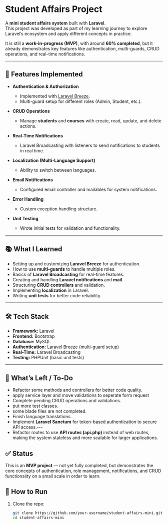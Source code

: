# Student Affairs Project

A **mini student affairs system** built with **Laravel**.  
This project was developed as part of my learning journey to explore Laravel’s ecosystem and apply different concepts in practice.  

It is still a **work-in-progress (MVP)**, with around **60% completed**, but it already demonstrates key features like authentication, multi-guards, CRUD operations, and real-time notifications.

---

## 🚀 Features Implemented

- **Authentication & Authorization**
  - Implemented with [Laravel Breeze](https://laravel.com/docs/starter-kits#breeze).
  - Multi-guard setup for different roles (Admin, Student, etc.).

- **CRUD Operations**
  - Manage **students** and **courses** with create, read, update, and delete actions.

- **Real-Time Notifications**
  - Laravel Broadcasting with listeners to send notifications to students in real time.

- **Localization (Multi-Language Support)**
  - Ability to switch between languages.

- **Email Notifications**
  - Configured email controller and mailables for system notifications.

- **Error Handling**
  - Custom exception handling structure.

- **Unit Testing**
  - Wrote initial tests for validation and functionality.

---

## 📚 What I Learned

- Setting up and customizing **Laravel Breeze** for authentication.
- How to use **multi-guards** to handle multiple roles.
- Basics of **Laravel Broadcasting** for real-time features.
- Creating and handling **Laravel notifications** and **mail**.
- Structuring **CRUD controllers** and validation.
- Implementing **localization** in Laravel.
- Writing **unit tests** for better code reliability.

---

## 🛠 Tech Stack

- **Framework:** Laravel  
- **Frontend:** Bootstrap  
- **Database:** MySQL  
- **Authentication:** Laravel Breeze (multi-guard setup)  
- **Real-Time:** Laravel Broadcasting  
- **Testing:** PHPUnit (basic unit tests)  

---

## 📌 What’s Left / To-Do

- Refactor some methods and controllers for better code quality.
- apply service layer and move validations to seperate form request
- Complete pending CRUD operations and validations.  
- put more test classes.  
- some blade files are not completed.  
- Finish language translations.  
- Implement **Laravel Sanctum** for token-based authentication to secure API access.---
- Refactor routes to use **API routes (api.php)** instead of web routes, making the system stateless and more scalable for larger applications.

## ✅ Status

This is an **MVP project** — not yet fully completed, but demonstrates the core concepts of authentication, role management, notifications, and CRUD functionality on a small scale in order to learn.

## 📖 How to Run

1. Clone the repo:  
   ```bash
   git clone https://github.com/your-username/student-affairs-mini.git
   cd student-affairs-mini
